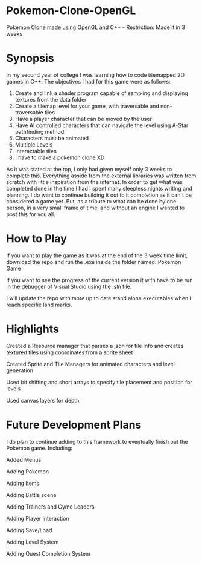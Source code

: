 # Pokemon-Clone-OpenGL
Pokemon Clone made using OpenGL and C++ - Restriction: Made it in 3 weeks
# Synopsis
In my second year of college I was learning how to code tilemapped 2D games in C++. The objectives I had for this game were as follows:

1. Create and link a shader program capable of sampling and displaying textures from the data folder
2. Create a tilemap level for your game, with traversable and non-traversable tiles
3. Have a player character that can be moved by the user
4. Have AI controlled characters that can navigate the level using A-Star pathfinding method
5. Characters must be animated
6. Multiple Levels
7. Interactable tiles
8. I have to make a pokemon clone XD

As it was stated at the top, I only had given myself only 3 weeks to complete this. Everything asside from the external libraries was written from scratch with little inspiration from the internet. In order to get what was completed done in the time I had I spent many sleepless nights writing and planning. I do want to continue building it out to it completion as it can't be considered a game yet. But, as a tribute to what can be done by one person, in a very small frame of time, and without an engine I wanted to post this for you all. 

# How to Play
If you want to play the game as it was at the end of the 3 week time limit, download the repo and run the .exe inside the folder named: Pokemon Game

If you want to see the progress of the current version it with have to be run in the debugger of Visual Studio using the .sln file.

I will update the repo with more up to date stand alone executables when I reach specific land marks.

# Highlights
Created a Resource manager that parses a json for tile info and creates textured tiles using coordinates from a sprite sheet

Created Sprite and Tile Managers for animated characters and level generation

Used bit shifting and short arrays to specify tile placement and position for levels

Used canvas layers for depth

# Future Development Plans
I do plan to continue adding to this framework to eventually finish out the Pokemon game. Including:

Added Menus

Adding Pokemon

Adding Items

Adding Battle scene

Adding Trainers and Gyme Leaders

Adding Player Interaction

Adding Save/Load

Adding Level System

Adding Quest Completion System

